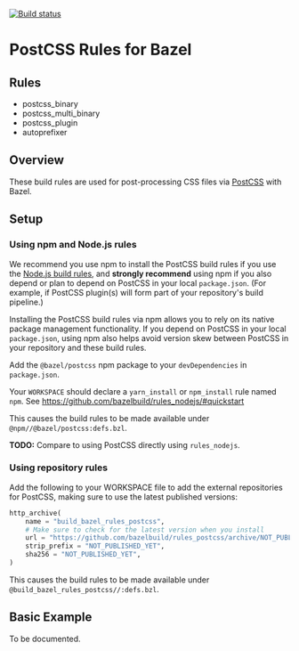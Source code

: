 [![Build status](https://badge.buildkite.com/bc5333505517af47aba68c0c464f17a8e596338b742e6df295.svg)](https://buildkite.com/bazel/rules-postcss)

# PostCSS Rules for Bazel

## Rules

*   postcss_binary
*   postcss_multi_binary
*   postcss_plugin
*   autoprefixer

## Overview

These build rules are used for post-processing CSS files via [PostCSS][postcss]
with Bazel.

[postcss]: https://postcss.org

## Setup

### Using npm and Node.js rules

We recommend you use npm to install the PostCSS build rules if you use the
[Node.js build rules][rules_nodejs], and **strongly recommend** using npm
if you also depend or plan to depend on PostCSS in your local `package.json`.
(For example, if PostCSS plugin(s) will form part of your repository's build
pipeline.)

Installing the PostCSS build rules via npm allows you to rely on its native
package management functionality. If you depend on PostCSS in your local
`package.json`, using npm also helps avoid version skew between PostCSS in
your repository and these build rules.

[rules_nodejs]: https://bazelbuild.github.io/rules_nodejs/

Add the `@bazel/postcss` npm package to your `devDependencies` in
`package.json`.

Your `WORKSPACE` should declare a `yarn_install` or `npm_install` rule named
`npm`.
See https://github.com/bazelbuild/rules_nodejs/#quickstart

This causes the build rules to be made available under
`@npm//@bazel/postcss:defs.bzl`.

**TODO:** Compare to using PostCSS directly using `rules_nodejs`.

### Using repository rules

Add the following to your WORKSPACE file to add the external repositories for
PostCSS, making sure to use the latest published versions:

```python
http_archive(
    name = "build_bazel_rules_postcss",
    # Make sure to check for the latest version when you install
    url = "https://github.com/bazelbuild/rules_postcss/archive/NOT_PUBLISHED_YET.zip",
    strip_prefix = "NOT_PUBLISHED_YET",
    sha256 = "NOT_PUBLISHED_YET",
)
```

This causes the build rules to be made available under
`@build_bazel_rules_postcss//:defs.bzl`.

## Basic Example

To be documented.
